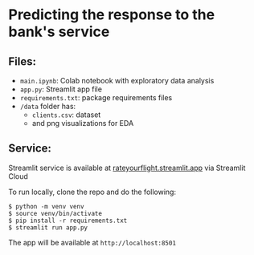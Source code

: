 # Predicting the response to the bank's service

## Files:
* `main.ipynb`: Colab notebook with exploratory data analysis
* `app.py`: Streamlit app file
* `requirements.txt`: package requirements files
* `/data` folder has:
  * `clients.csv`: dataset
  * and png visualizations for EDA

## Service:
Streamlit service is available at [rateyourflight.streamlit.app](https://rateyourflight.streamlit.app/) via Streamlit Cloud

To run locally, clone the repo and do the following:
```
$ python -m venv venv
$ source venv/bin/activate
$ pip install -r requirements.txt
$ streamlit run app.py
```
The app will be available at `http://localhost:8501`